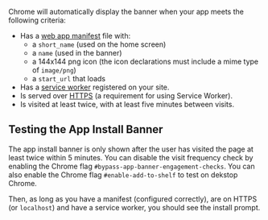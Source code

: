 


Chrome will automatically display the banner when your app meets the following
criteria:

* Has a [web app manifest](.) file with:
  - a `short_name` (used on the home screen)
  - a `name` (used in the banner)
  - a 144x144 png icon (the icon declarations must include a mime type of `image/png`)
  - a `start_url` that loads
* Has a [service worker](/web/fundamentals/primers/service-worker/)
  registered on your site.
* Is served over [HTTPS](/web/fundamentals/security/encrypt-in-transit/)
  (a requirement for using Service Worker).
* Is visited at least twice, with at least five minutes between visits.

## Testing the App Install Banner

The app install banner is only shown after the user has visited the page at least
twice within 5 minutes. You can disable the visit frequency check by enabling
the Chrome flag `#bypass-app-banner-engagement-checks`. You can also enable the
Chrome flag `#enable-add-to-shelf` to test on dekstop Chrome.

Then, as long as you have a manifest (configured correctly), are on HTTPS (or `localhost`)
and have a service worker, you should see the install prompt.



